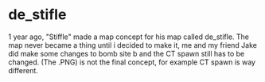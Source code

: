 # de_stifle
1 year ago, "Stiffle" made a map concept for his map called de_stifle.
The map never became a thing until i decided to make it, me and my friend Jake did make some changes to bomb site b and the CT spawn still has to be changed.
(The .PNG) is not the final concept, for example CT spawn is way different.
